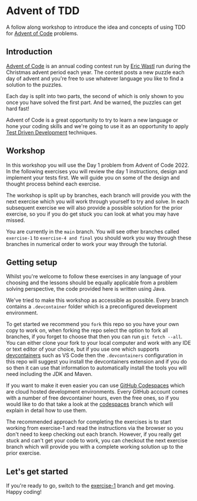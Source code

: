 # Advent of TDD

A follow along workshop to introduce the idea and concepts of using TDD for [Advent of Code](https://adventofcode.com) problems.

## Introduction

[Advent of Code](https://adventofcode.com/2023/about) is an annual coding contest run by [Eric Wastl](https://github.com/topaz) run during the Christmas advent period each year. The contest posts a new puzzle each day of advent and you're free to use whatever language you like to find a solution to the puzzles.

Each day is split into two parts, the second of which is only shown to you once you have solved the first part. And be warned, the puzzles can get hard fast!

Advent of Code is a great opportunity to try to learn a new language or hone your coding skills and we're going to use it as an opportunity to apply [Test Driven Development](https://en.wikipedia.org/wiki/Test-driven_development) techniques.

## Workshop

In this workshop you will use the Day 1 problem from Advent of Code 2022.
In the following exercises you will review the day 1 instructions, design and implement your tests first. We will guide you on some of the design and thought process behind each exercise.

The workshop is split up by branches, each branch will provide you with the next exercise which you will work through yourself to try and solve. In each subsequent exercise we will also provide a possible solution for the prior exercise, so you if you do get stuck you can look at what you may have missed.

You are currently in the `main` branch. You will see other branches called `exercise-1` to `exercise-4 and final` you should work you way through these branches in numerical order to work your way through the tutorial.

## Getting setup

Whilst you're welcome to follow these exercises in any language of your choosing and the lessons should be equally applicable from a problem solving perspective, the code provided here is written using Java.

We've tried to make this workshop as accessible as possible. Every branch contains a `.devcontainer` folder which is a preconfigured development environment.

To get started we recommend you `fork` this repo so you have your own copy to work on, when forking the repo select the option to fork all branches, if you forget to choose that then you can run `git fetch --all`. You can either clone your fork to your local computer and work with any IDE or text editor of your choice, but if you use one which supports [devcontainers](https://code.visualstudio.com/docs/devcontainers/containers) such as VS Code then the `.devcontainers` configuration in this repo will suggest you install the devcontainers extension and if you do so then it can use that information to automatically install the tools you will need including the JDK and Maven.

If you want to make it even easier you can use [GitHub Codespaces](https://github.com/features/codespaces) which are cloud hosted development environments. Every GitHub account comes with a number of free devcontainer hours, even the free ones, so if you would like to do that take a look at the [codespaces](https://github.com/jpgough/advent-of-tdd/tree/codespaces) branch which will explain in detail how to use them.

The recommended approach for completing the exercises is to start working from exercise-1 and read the instructions via the browser so you don't need to keep checking out each branch. However, if you really get stuck and can't get your code to work, you can checkout the next exercise branch which will provide you with a complete working solution up to the prior exercise.

## Let's get started

If you're ready to go, switch to the [exercise-1](https://github.com/jpgough/advent-of-tdd/tree/exercise-1) branch and get moving. Happy coding!

